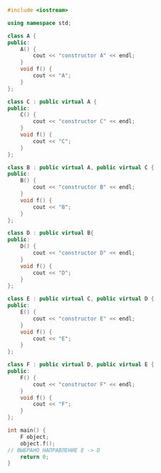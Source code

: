 ﻿```c++
#include <iostream>

using namespace std;

class A {
public:
	A() {
		cout << "constructor A" << endl;
	}
	void f() {
		cout << "A";
	}
};

class C : public virtual A {
public:
	C() {
		cout << "constructor C" << endl;
	}
	void f() {
		cout << "C";
	}
};

class B : public virtual A, public virtual C {
public:
	B() {
		cout << "constructor B" << endl;
	}
	void f() {
		cout << "B";
	}
};

class D : public virtual B{
public:
	D() {
		cout << "constructor D" << endl;
	}
	void f() {
		cout << "D";
	}
};

class E : public virtual C, public virtual D {
public:
	E() {
		cout << "constructor E" << endl;
	}
	void f() {
		cout << "E";
	}
};

class F : public virtual D, public virtual E {
public:
	F() {
		cout << "constructor F" << endl;
	}
	void f() {
		cout << "F";
	}
};

int main() {
	F object;
	object.f();
// ВЫБРАНО НАПРАВЛЕНИЕ E -> D
	return 0;
}

```
